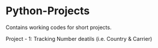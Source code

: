 # Python-Projects
Contains working codes for short projects.

Project - 1: Tracking Number deatils (i.e. Country & Carrier)
